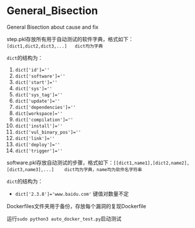 # General_Bisection
General Bisection about cause and fix

step.pkl存放所有用于自动测试的软件字典，格式如下：`[dict1,dict2,dict3,...]   dict均为字典`

`dict`的结构为：

1. `dict['id']=''`
2. `dict['software']=''`
3. `dict['start']=''`
4. `dict['sys']=''`
5. `dict['sys_tag']=''`
6. `dict['update']=''`
7. `dict['dependencies']=''`
8. `dict[workspace]=''`
9. `dict['compilation']=''`
10. `dict['install']=''`
11. `dict['vul_binary_pos']=''`
12. `dict['link']=''`
13. `dict['deploy']=''`
14. `dict['trigger']=''`

software.pkl存放自动测试的步骤，格式如下：`[[dict1,name1],[dict2,name2],[dict3,name3],...]    dict均为字典，name均为软件名字符串`

`dict`的结构为：

- `dict['2.3.8']='www.baidu.com'`    键值对数量不定

Dockerfiles文件夹用于备份，存放每个漏洞的复现Dockerfile

运行`sudo python3 auto_docker_test.py`启动测试
